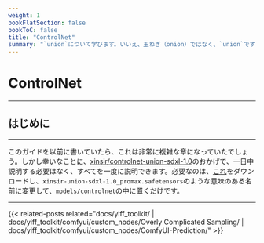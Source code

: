 ```yaml
---
weight: 1
bookFlatSection: false
bookToC: false
title: "ControlNet"
summary: "`union`について学びます。いいえ、玉ねぎ（onion）ではなく、`union`です！"
---
```


<!--markdownlint-disable MD025 MD033 -->

# ControlNet

---

## はじめに

---

このガイドを以前に書いていたら、これは非常に複雑な章になっていたでしょう。しかし幸いなことに、[xinsir/controlnet-union-sdxl-1.0](https://huggingface.co/xinsir/controlnet-union-sdxl-1.0)のおかげで、一日中説明する必要はなく、すべてを一度に説明できます。必要なのは、[これ](https://huggingface.co/xinsir/controlnet-union-sdxl-1.0/resolve/main/diffusion_pytorch_model_promax.safetensors)をダウンロードし、`xinsir-union-sdxl-1.0_promax.safetensors`のような意味のある名前に変更して、`models/controlnet`の中に置くだけです。

---

{{< related-posts related="docs/yiff_toolkit/ | docs/yiff_toolkit/comfyui/custom_nodes/Overly Complicated Sampling/ | docs/yiff_toolkit/comfyui/custom_nodes/ComfyUI-Prediction/" >}}
